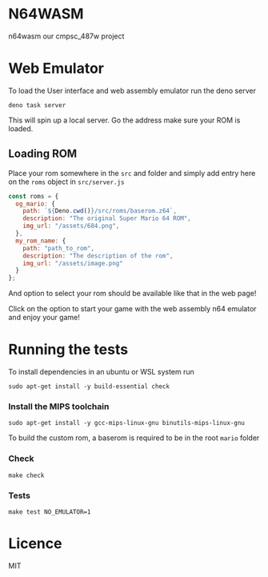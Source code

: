 # N64WASM
n64wasm our cmpsc_487w project

# Web Emulator

To load the User interface and web assembly emulator run the deno server

```
deno task server
```

This will spin up a local server. Go the address make sure your ROM is loaded.

## Loading ROM

Place your rom somewhere in the `src` and folder and simply add
entry here on the `roms` object in `src/server.js`

```js
const roms = {
  og_mario: {
    path: `${Deno.cwd()}/src/roms/baserom.z64`,
    description: "The original Super Mario 64 ROM",
    img_url: "/assets/684.png",
  },
  my_rom_name: {
    path: "path_to_rom",
    description: "The description of the rom",
    img_url: "/assets/image.png"
  }
};

```

And option to select your rom should be available like that in the web page!

Click on the option to start your game with the web assembly n64 emulator and enjoy your game!

# Running the tests

To install dependencies in an ubuntu or WSL system run

```
sudo apt-get install -y build-essential check
```

### Install the MIPS toolchain

```
sudo apt-get install -y gcc-mips-linux-gnu binutils-mips-linux-gnu
```

To build the custom rom, a baserom is required to be in the root `mario` folder

### Check

```
make check
```

### Tests

```
make test NO_EMULATOR=1
```

# Licence

MIT
